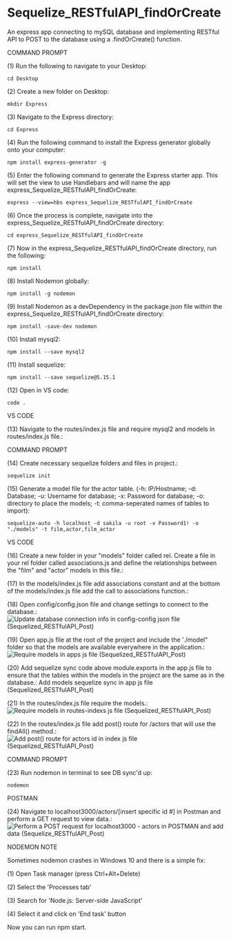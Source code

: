 # Sequelize_RESTfulAPI_findOrCreate
An express app connecting to mySQL database and implementing RESTful API to POST to the database using a .findOrCreate() function.

COMMAND PROMPT

(1) Run the following to navigate to your Desktop: 

    cd Desktop

(2) Create a new folder on Desktop: 

    mkdir Express

(3) Navigate to the Express directory: 

    cd Express

(4) Run the following command to install the Express generator globally onto your computer: 

    npm install express-generator -g

(5) Enter the following command to generate the Express starter app. This will set the view to use Handlebars and will name the app express_Sequelize_RESTfulAPI_findOrCreate: 

    express --view=hbs express_Sequelize_RESTfulAPI_findOrCreate

(6) Once the process is complete, navigate into the express_Sequelize_RESTfulAPI_findOrCreate directory: 

    cd express_Sequelize_RESTfulAPI_findOrCreate
    
(7) Now in the express_Sequelize_RESTfulAPI_findOrCreate directory, run the following: 

    npm install

(8) Install Nodemon globally: 

    npm install -g nodemon
    
(9) Install Nodemon as a devDependency in the package.json file within the express_Sequelize_RESTfulAPI_findOrCreate directory:

    npm install -save-dev nodemon
    
(10) Install mysql2:

    npm install --save mysql2

(11) Install sequelize: 

    npm install --save sequelize@5.15.1

(12) Open in VS code:

    code . 


VS CODE

(13) Navigate to the routes/index.js file and require mysql2 and models in routes/index.js file.: 

COMMAND PROMPT

(14) Create necessary sequelize folders and files in project.:

    sequelize init

(15)  Generate a model file for the actor table. (-h: IP/Hostname; -d: Database; -u: Username for database; -x: Password for database; -o: directory to place the models; -t: comma-seperated names of tables to import):  

    sequelize-auto -h localhost -d sakila -u root -x Password1! -o "./models" -t film,actor,film_actor
    
VS CODE

(16) Create a new folder in your "models" folder called rel. Create a file in your rel folder called associations.js and define the relationships between the "film" and "actor" models in this file.: 

(17) In the models/index.js file add associations constant and at the bottom of the models/index.js file add the call to associations function.: 

(18) Open config/config.json file and change settings to connect to the database.: ![Update database connection info in config-config json file (Sequelized_RESTfulAPI_Post)](https://user-images.githubusercontent.com/35668707/70858345-7f88f600-1ece-11ea-962d-d34b48cefeb9.JPG)

(19) Open app.js file at the root of the project and include the './model" folder so that the models are available everywhere in the application.: ![Require models in apps js file (Sequelized_RESTfulAPI_Post)](https://user-images.githubusercontent.com/35668707/70858349-a6dfc300-1ece-11ea-99d6-7b67ab1aaebc.JPG)

(20) Add sequelize sync code above module.exports in the app.js file to ensure that the tables within the models in the project are the same as in the database.: Add models sequelize sync in app js file (Sequelized_RESTfulAPI_Post)

(21) In the routes/index.js file require the models.: ![Require models in routes-indexs js file (Sequelized_RESTfulAPI_Post)](https://user-images.githubusercontent.com/35668707/70858364-e8706e00-1ece-11ea-9736-883cff7ab754.JPG)

(22) In the routes/index.js file add post() route for /actors that will use the findAll() method.: ![Add post() route for actors id in index js file (Sequelized_RESTfulAPI_Post)](https://user-images.githubusercontent.com/35668707/70858372-063dd300-1ecf-11ea-9d60-b8bc150047e7.JPG)

COMMAND PROMPT

(23) Run nodemon in terminal to see DB sync'd up: 

    nodemon

POSTMAN

(24) Navigate to localhost3000/actors/[insert specific id #] in Postman and perform a GET request to view data.: ![Perform a POST request for localhost3000 - actors in POSTMAN and add data (Sequelize_RESTfulAPI_Post)](https://user-images.githubusercontent.com/35668707/70858381-279ebf00-1ecf-11ea-92be-72c1e53b44fc.JPG)

NODEMON NOTE

Sometimes nodemon crashes in Windows 10 and there is a simple fix:

(1) Open Task manager (press Ctrl+Alt+Delete)

(2) Select the 'Processes tab'

(3) Search for 'Node.js: Server-side JavaScript'

(4) Select it and click on 'End task' button

Now you can run npm start.
